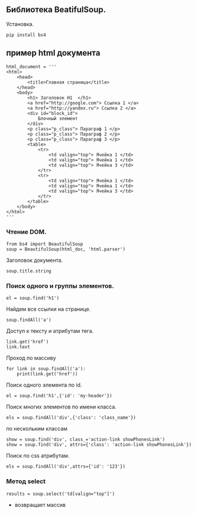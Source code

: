 ## Библиотека BeatifulSoup.

Установка.

    pip install bs4
    
## пример html документа

    html_document = '''    
    <html>
        <head>
	        <title>Главная страница</title>
        </head>
        <body>
            <h1> Заголовок H1  </h1>
            <a href="http://google.com"> Ссылка 1 </a>
            <a href="http://yandex.ru"> Ссылка 2 </a>
            <div id="block_id">
                Блочный элемент
            </div>
            <p class="p_class"> Параграф 1 </p>
            <p class="p_class"> Параграф 2 </p>
            <p class="p_class"> Параграф 3 </p>
            <table>
                <tr> 
                    <td valign="top"> Ячейка 1 </td>
                    <td valign="top"> Ячейка 1 </td>
                    <td valign="top"> Ячейка 3 </td>    
                </tr>
                <tr> 
                    <td valign="top"> Ячейка 1 </td>
                    <td valign="top"> Ячейка 1 </td>
                    <td valign="top"> Ячейка 3 </td>    
                </tr>
            </table>
        </body>
    </html>    
    '''
        
    
### Чтение DOM.

    from bs4 import BeautifulSoup
    soup = BeautifulSoup(html_doc, 'html.parser')
    
Заголовок документа.

    soup.title.string


### Поиск одного и группы элементов.

    el = soup.find('h1')

Найдем все ссылки на странице.

    soup.findAll('a')
    
Доступ к тексту и атрибутам тега.

    link.get('href')
    link.text
    
Проход по массиву

    for link in soup.findAll('a'):
        print(link.get('href'))
        
Поиск одного элемента по id.

    el = soup.find('h1',{'id': 'my-header'})

Поиск многих элементов по имени класса.

    els = soup.findAll('div',{'class': 'class_name'})
    
по нескольким классам

    show = soup.find('div', class_='action-link showPhonesLink')
    show = soup.find('div', attrs={'class': 'action-link showPhonesLink'})

Поиск по css атрибутам.

    els = soup.findAll('div',attrs={'id': '123'})    
    
### Метод select

    results = soup.select('td[valign="top"]')    
    
- возвращает массив




